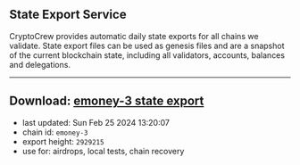## State Export Service
CryptoCrew provides automatic daily state exports for all chains we validate. State export files can be used as genesis files and are a snapshot of the current blockchain state, including all validators, accounts, balances and delegations.

---
**Download: [emoney-3 state export](https://dl-eu2.ccvalidators.com/SERVICE/emoney/emoney-3_export_2929215.json)**
---

- last updated: Sun Feb 25 2024 13:20:07
- chain id: `emoney-3`
- export height: `2929215`
- use for: airdrops, local tests, chain recovery
